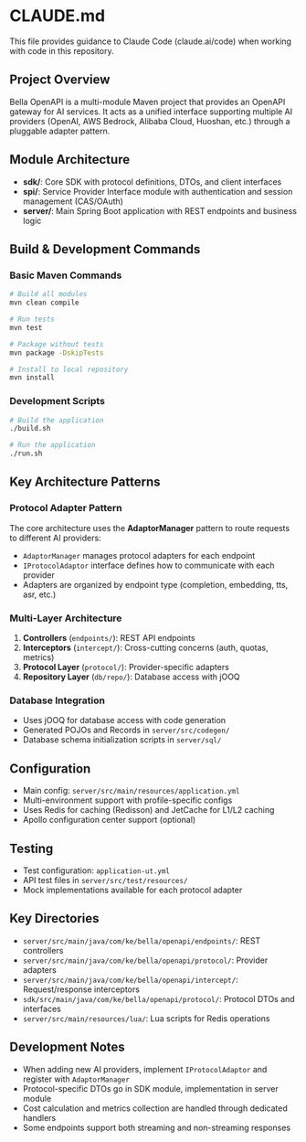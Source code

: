 # CLAUDE.md

This file provides guidance to Claude Code (claude.ai/code) when working with code in this repository.

## Project Overview
Bella OpenAPI is a multi-module Maven project that provides an OpenAPI gateway for AI services. It acts as a unified interface supporting multiple AI providers (OpenAI, AWS Bedrock, Alibaba Cloud, Huoshan, etc.) through a pluggable adapter pattern.

## Module Architecture
- **sdk/**: Core SDK with protocol definitions, DTOs, and client interfaces
- **spi/**: Service Provider Interface module with authentication and session management (CAS/OAuth)
- **server/**: Main Spring Boot application with REST endpoints and business logic

## Build & Development Commands

### Basic Maven Commands
```bash
# Build all modules
mvn clean compile

# Run tests
mvn test

# Package without tests
mvn package -DskipTests

# Install to local repository
mvn install
```

### Development Scripts
```bash
# Build the application
./build.sh

# Run the application
./run.sh
```

## Key Architecture Patterns

### Protocol Adapter Pattern
The core architecture uses the **AdaptorManager** pattern to route requests to different AI providers:
- `AdaptorManager` manages protocol adapters for each endpoint
- `IProtocolAdaptor` interface defines how to communicate with each provider
- Adapters are organized by endpoint type (completion, embedding, tts, asr, etc.)

### Multi-Layer Architecture
1. **Controllers** (`endpoints/`): REST API endpoints
2. **Interceptors** (`intercept/`): Cross-cutting concerns (auth, quotas, metrics)
3. **Protocol Layer** (`protocol/`): Provider-specific adapters
4. **Repository Layer** (`db/repo/`): Database access with jOOQ

### Database Integration
- Uses jOOQ for database access with code generation
- Generated POJOs and Records in `server/src/codegen/`
- Database schema initialization scripts in `server/sql/`

## Configuration
- Main config: `server/src/main/resources/application.yml`
- Multi-environment support with profile-specific configs
- Uses Redis for caching (Redisson) and JetCache for L1/L2 caching
- Apollo configuration center support (optional)

## Testing
- Test configuration: `application-ut.yml`
- API test files in `server/src/test/resources/`
- Mock implementations available for each protocol adapter

## Key Directories
- `server/src/main/java/com/ke/bella/openapi/endpoints/`: REST controllers
- `server/src/main/java/com/ke/bella/openapi/protocol/`: Provider adapters
- `server/src/main/java/com/ke/bella/openapi/intercept/`: Request/response interceptors
- `sdk/src/main/java/com/ke/bella/openapi/protocol/`: Protocol DTOs and interfaces
- `server/src/main/resources/lua/`: Lua scripts for Redis operations

## Development Notes
- When adding new AI providers, implement `IProtocolAdaptor` and register with `AdaptorManager`
- Protocol-specific DTOs go in SDK module, implementation in server module
- Cost calculation and metrics collection are handled through dedicated handlers
- Some endpoints support both streaming and non-streaming responses
